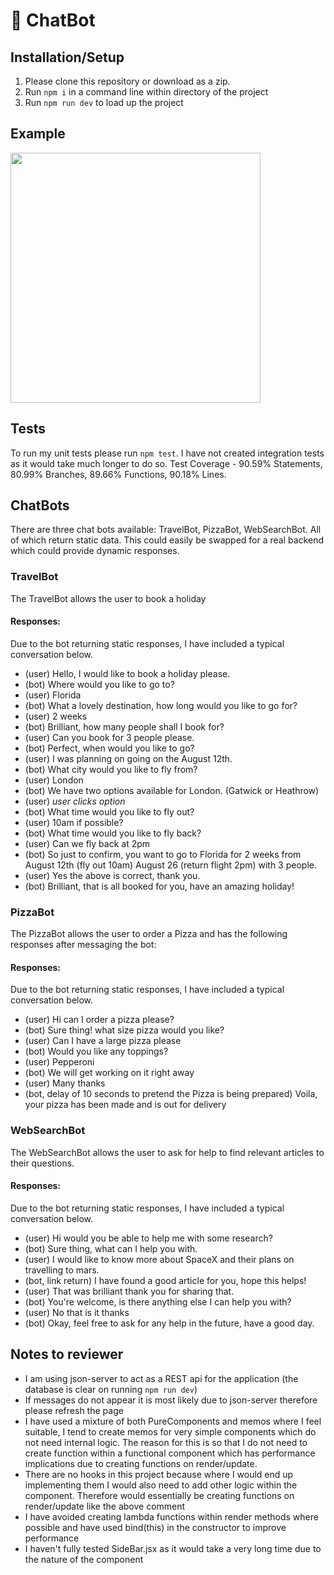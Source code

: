 # 🤖 ChatBot

## Installation/Setup
1. Please clone this repository or download as a zip.
2. Run `npm i` in a command line within directory of the project
3. Run `npm run dev` to load up the project

## Example
<div>
<img src="https://raw.githubusercontent.com/mikeham98/chat-bot/master/assets/chatBot.gif" height="400">
</div>

## Tests
To run my unit tests please run `npm test`. I have not created integration tests as it would take much longer to do so.
Test Coverage - 90.59% Statements, 80.99% Branches, 89.66% Functions, 90.18% Lines.

## ChatBots
There are three chat bots available: TravelBot, PizzaBot, WebSearchBot. All of which return static data.
This could easily be swapped for a real backend which could provide dynamic responses.

### TravelBot
The TravelBot allows the user to book a holiday
#### Responses:
Due to the bot returning static responses, I have included a typical conversation below.
- (user) Hello, I would like to book a holiday please.
- (bot) Where would you like to go to?
- (user) Florida
- (bot) What a lovely destination, how long would you like to go for?
- (user) 2 weeks
- (bot) Brilliant, how many people shall I book for?
- (user) Can you book for 3 people please.
- (bot) Perfect, when would you like to go?
- (user) I was planning on going on the August 12th.
- (bot) What city would you like to fly from?
- (user) London
- (bot) We have two options available for London. (Gatwick or Heathrow)
- (user) *user clicks option*
- (bot) What time would you like to fly out?
- (user) 10am if possible?
- (bot) What time would you like to fly back?
- (user) Can we fly back at 2pm
- (bot) So just to confirm, you want to go to Florida for 2 weeks from August 12th (fly out 10am) August 26 (return flight 2pm) with 3 people.
- (user) Yes the above is correct, thank you.
- (bot) Brilliant, that is all booked for you, have an amazing holiday!

### PizzaBot
The PizzaBot allows the user to order a Pizza and has the following responses after messaging the bot:
#### Responses:
Due to the bot returning static responses, I have included a typical conversation below.
- (user) Hi can I order a pizza please?
- (bot) Sure thing! what size pizza would you like?
- (user) Can I have a large pizza please
- (bot) Would you like any toppings?
- (user) Pepperoni
- (bot) We will get working on it right away
- (user) Many thanks
- (bot, delay of 10 seconds to pretend the Pizza is being prepared) Voila, your pizza has been made and is out for delivery

### WebSearchBot
The WebSearchBot allows the user to ask for help to find relevant articles to their questions.
#### Responses:
Due to the bot returning static responses, I have included a typical conversation below.
- (user) Hi would you be able to help me with some research?
- (bot) Sure thing, what can I help you with.
- (user) I would like to know more about SpaceX and their plans on travelling to mars.
- (bot, link return) I have found a good article for you, hope this helps!
- (user) That was brilliant thank you for sharing that.
- (bot) You're welcome, is there anything else I can help you with?
- (user) No that is it thanks
- (bot) Okay, feel free to ask for any help in the future, have a good day.

## Notes to reviewer
- I am using json-server to act as a REST api for the application (the database is clear on running `npm run dev`)
- If messages do not appear it is most likely due to json-server therefore please refresh the page
- I have used a mixture of both PureComponents and memos where I feel suitable, I tend to create memos for very simple
components which do not need internal logic. The reason for this is so that I do not need to create function within a functional
component which has performance implications due to creating functions on render/update.
- There are no hooks in this project because where I would end up implementing them I would also need to add other logic within the
component. Therefore would essentially be creating functions on render/update like the above comment
- I have avoided creating lambda functions within render methods where possible and have used bind(this) in the constructor to improve performance
- I haven't fully tested SideBar.jsx as it would take a very long time due to the nature of the component
